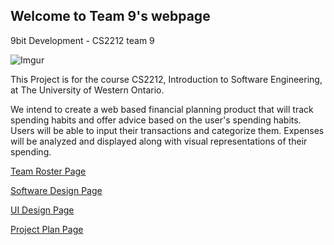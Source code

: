 ## Welcome to Team 9's webpage
9bit Development - CS2212 team 9

![Imgur](http://i.imgur.com/CW74HKO.png)

This Project is for the course CS2212, Introduction to Software Engineering, at The University of Western Ontario.

We intend to create a web based financial planning product that will track spending habits and offer advice based 
on the user's spending habits. Users will be able to input their transactions and categorize them. Expenses will 
be analyzed and displayed along with visual representations of their spending.

[Team Roster Page](TeamRoster.md)

[Software Design Page](SoftwareDesign.md)

[UI Design Page](UIDesign.md)

[Project Plan Page](ProjectPlan.md)
